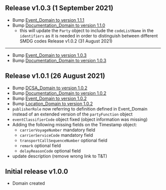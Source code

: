 Release v1.0.3 (1 September 2021)
-------------------------------
- Bump [Event_Domain to version 1.1.1](https://github.com/dcsaorg/DCSA-OpenAPI/blob/master/domain/event/dcsa_event_v1.1.1.yaml)
- Bump [Documentation_Domain to version 1.1.0](https://github.com/dcsaorg/DCSA-OpenAPI/blob/master/domain/documentation/documentation_domain_v1.0.3.yaml)
  - this will update the `Party` object to include the `codeListName` in the `identifiers` as it is needed in order to distinguish between different SMDG codes
Release v1.0.2 (31 August 2021)
-------------------------------
- Bump [Event_Domain to version 1.0.3](https://github.com/dcsaorg/DCSA-OpenAPI/blob/master/domain/event/dcsa_event_v1.0.3.yaml)
- Bump [Documentation_Domain to version 1.0.3](https://github.com/dcsaorg/DCSA-OpenAPI/blob/master/domain/documentation/documentation_domain_v1.0.3.yaml)

Release v1.0.1 (26 August 2021)
-------------------------------
- Bump [DCSA_Domain to version 1.0.2](https://github.com/dcsaorg/DCSA-OpenAPI/blob/master/domain/dcsa/dcsa_domain_v1.0.2.yaml)
- Bump [Documentation_Domain to version 1.0.2](https://github.com/dcsaorg/DCSA-OpenAPI/blob/master/domain/documentation/documentation_domain_v1.0.2.yaml)
- Bump [Event_Domain to version 1.0.2](https://github.com/dcsaorg/DCSA-OpenAPI/blob/master/domain/event/dcsa_event_v1.0.2.yaml)
- Bump [Location_Domain to version 1.0.2](https://github.com/dcsaorg/DCSA-OpenAPI/blob/master/domain/location/dcsa_location_v1.0.2.yaml)
- `publisherRole` now referring to definition defined in Event_Domain instead of an extended version of the `partyFunction` object
- `eventClassifierCode` object fixed (object information was missing)
- Adding the following missing fields on the Timestamp object:
  - `carrierVoyageNumber` mandatory field
  - `carrierServiceCode` mandatory field
  - `transportCallSequenceNumber` optional field
  - `remark` optional field
  - `delayReasonCode` optional field
- update description (remove wrong link to T&T)

Initial release v1.0.0
----------------------
- Domain created
